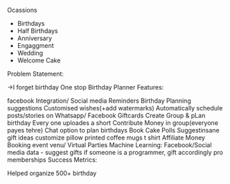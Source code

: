 Ocassions
- Birthdays
- Half Birthdays
- Anniversary
- Engaggment
- Wedding
- Welcome Cake


Problem Statement:

->I forget birthday
One stop Birthday Planner
Features:

facebook Integration/ Social media
Reminders
Birthday Planning suggestions
Customised wishes(+add watermarks)
Automatically schedule posts/stories on Whatsapp/ Facebook
Giftcards
Create Group & pLan birthday
Every one uploades a short
Contribute Money in group(everyone payes tehre)
Chat option to plan birthdays
Book Cake
Polls
Suggestinsane gift ideas
customize pillow
printed coffee mugs
t shirt
Affiliate Money
Booking event venu/ Virtual Parties
Machine Learning:
Facebook/Social media data - suggest gifts
if someone is a programmer, gift accordingly
pro memberships
Success Metrics:

Helped organize 500+ birthday